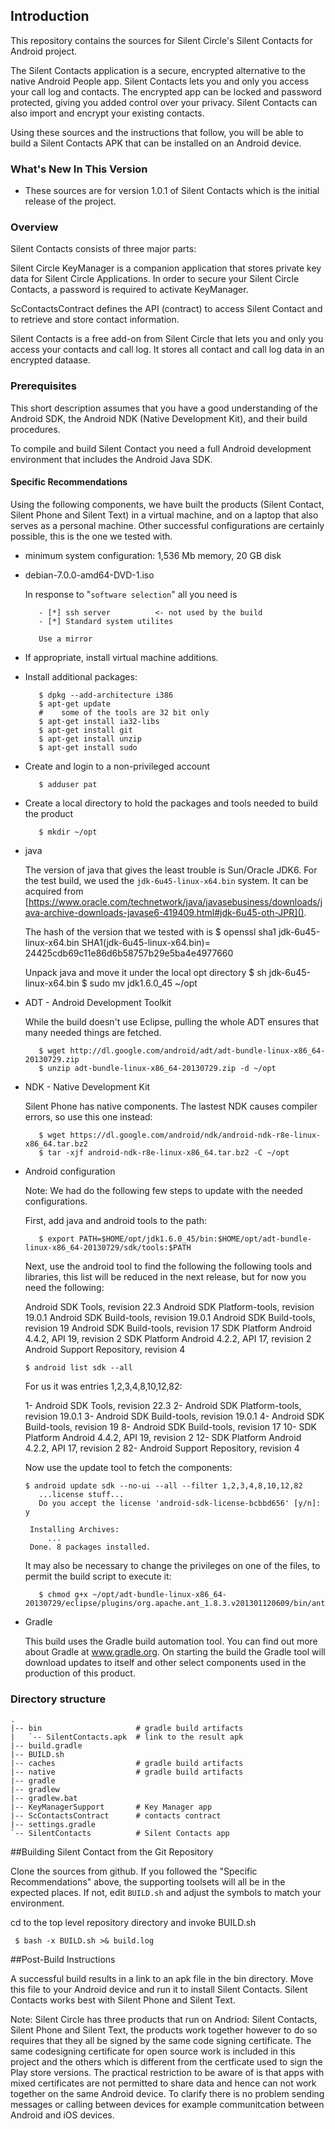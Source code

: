 ## Introduction

This repository contains the sources for Silent Circle's Silent Contacts for Android project.

The Silent Contacts application is a secure, encrypted alternative to the native Android People app. Silent Contacts lets you and only you access your call log and contacts. The encrypted app can be locked and password protected, giving you added control over your privacy. Silent Contacts can also import and encrypt your existing contacts.

Using these sources and the instructions that follow, you will be able to build a Silent Contacts APK that can be installed on an Android device.

### What's New In This Version

- These sources are for version 1.0.1 of Silent Contacts which is the initial release of the project.

### Overview

Silent Contacts consists of three major parts:

Silent Circle KeyManager is a companion application that stores private key data for Silent Circle Applications. In order to secure your Silent Circle Contacts, a password is required to activate KeyManager.

ScContactsContract defines the API (contract) to access Silent Contact and to retrieve and store contact information.

Silent Contacts is a free add-on from Silent Circle that lets you and only you access your contacts and call log.  It stores all contact and call log data in an encrypted dataase.

### Prerequisites

This short description assumes that you have a good understanding of the Android SDK, the Android NDK (Native Development Kit), and their build procedures.

To compile and build Silent Contact you need a full Android development environment that includes the Android Java SDK.

#### Specific Recommendations

Using the following components, we have built the products (Silent Contact, Silent Phone and Silent Text) in a virtual machine, and on a laptop that also serves as a personal machine. Other successful configurations are certainly possible, this is the one we tested with.

- minimum system configuration: 1,536 Mb memory, 20 GB disk

- debian-7.0.0-amd64-DVD-1.iso
  
  In response to "`software selection`" all you need is
         
         - [*] ssh server          <- not used by the build
         - [*] Standard system utilites

         Use a mirror

 - If appropriate, install virtual machine additions.

- Install additional packages:

         $ dpkg --add-architecture i386
         $ apt-get update
         #    some of the tools are 32 bit only
         $ apt-get install ia32-libs
         $ apt-get install git
         $ apt-get install unzip
         $ apt-get install sudo  

- Create and login to a non-privileged account

         $ adduser pat

- Create a local directory to hold the packages and tools needed to build the product

         $ mkdir ~/opt

- java

  The version of java that gives the least trouble is Sun/Oracle JDK6. For the test build, we used the `jdk-6u45-linux-x64.bin` system. It can be acquired from 
  [https://www.oracle.com/technetwork/java/javasebusiness/downloads/java-archive-downloads-javase6-419409.html#jdk-6u45-oth-JPR]().

  The hash of the version that we tested with is 
         $ openssl sha1 jdk-6u45-linux-x64.bin
         SHA1(jdk-6u45-linux-x64.bin)= 24425cdb69c11e86d6b58757b29e5ba4e4977660

  Unpack java and move it under the local opt directory
         $ sh jdk-6u45-linux-x64.bin
         $ sudo mv jdk1.6.0_45 ~/opt

- ADT - Android Development Toolkit

  While the build doesn't use Eclipse, pulling the whole ADT ensures that many needed things are fetched.

         $ wget http://dl.google.com/android/adt/adt-bundle-linux-x86_64-20130729.zip
         $ unzip adt-bundle-linux-x86_64-20130729.zip -d ~/opt

- NDK - Native Development Kit

  Silent Phone has native components. The lastest NDK causes compiler errors, so use this one instead:

         $ wget https://dl.google.com/android/ndk/android-ndk-r8e-linux-x86_64.tar.bz2
         $ tar -xjf android-ndk-r8e-linux-x86_64.tar.bz2 -C ~/opt


- Android configuration

  Note: We had do the following few steps to update with the needed configurations.

  First, add java and android tools to the path:
  
         $ export PATH=$HOME/opt/jdk1.6.0_45/bin:$HOME/opt/adt-bundle-linux-x86_64-20130729/sdk/tools:$PATH
         
  Next, use the android tool to find the following the following tools and libraries, this list will be reduced in the next release, but for now you need the following: 

    Android SDK Tools, revision 22.3
    Android SDK Platform-tools, revision 19.0.1
    Android SDK Build-tools, revision 19.0.1
    Android SDK Build-tools, revision 19
    Android SDK Build-tools, revision 17
    SDK Platform Android 4.4.2, API 19, revision 2
    SDK Platform Android 4.2.2, API 17, revision 2
    Android Support Repository, revision 4

      $ android list sdk --all 

  For us it was entries 1,2,3,4,8,10,12,82:

     1- Android SDK Tools, revision 22.3
     2- Android SDK Platform-tools, revision 19.0.1
     3- Android SDK Build-tools, revision 19.0.1
     4- Android SDK Build-tools, revision 19
     8- Android SDK Build-tools, revision 17
    10- SDK Platform Android 4.4.2, API 19, revision 2
    12- SDK Platform Android 4.2.2, API 17, revision 2
    82- Android Support Repository, revision 4
                  
  Now use the update tool to fetch the components:

      $ android update sdk --no-ui --all --filter 1,2,3,4,8,10,12,82 
         ...license stuff...
         Do you accept the license 'android-sdk-license-bcbbd656' [y/n]: y

	   Installing Archives:
           ...
	   Done. 8 packages installed.


  It may also be necessary to change the privileges on one of the files, to permit the build script to execute it:
  
         $ chmod g+x ~/opt/adt-bundle-linux-x86_64-20130729/eclipse/plugins/org.apache.ant_1.8.3.v201301120609/bin/ant

- Gradle 

  This build uses the Gradle build automation tool.  You can find out more about Gradle at www.gradle.org.  On starting the build the Gradle tool will download updates to itself and other select components used in the production of this product.

### Directory structure

    .
    |-- bin                     # gradle build artifacts
    |   `-- SilentContacts.apk  # link to the result apk
    |-- build.gradle
    |-- BUILD.sh
    |-- caches                  # gradle build artifacts
    |-- native                  # gradle build artifacts
    |-- gradle
    |-- gradlew
    |-- gradlew.bat
    |-- KeyManagerSupport       # Key Manager app
    |-- ScContactsContract      # contacts contract
    |-- settings.gradle
    `-- SilentContacts          # Silent Contacts app

##Building Silent Contact from the Git Repository

Clone the sources from github. If you followed the "Specific Recommendations" above, the supporting toolsets will all be in the expected places. If not, edit `BUILD.sh` and adjust the symbols to match your environment.

cd to the top level repository directory and invoke BUILD.sh

     $ bash -x BUILD.sh >& build.log

##Post-Build Instructions

A successful build results in a link to an apk file in the bin directory. Move this file to your Android device and run it to install Silent Contacts.  Silent Contacts works best with Silent Phone and Silent Text.

Note: Silent Circle has three products that run on Andriod:  Silent Contacts, Silent Phone and Silent Text, the products work together however to do so requires that they all be signed by the same code signing certificate.  The same codesigning certificate for open source work is included in this project and the others which is different from the certficate used to sign the Play store versions. The practical restriction to be aware of is that apps with mixed certificates are not permitted to share data and hence can not work together on the same Android device.  To clarify there is no problem sending messages or calling between devices for example communitcation between Android and iOS devices.
